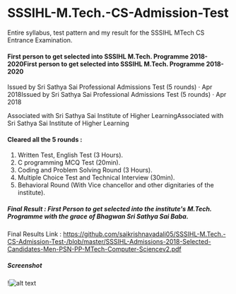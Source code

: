 # SSSIHL-M.Tech.-CS-Admission-Test
Entire syllabus, test pattern and my result for the SSSIHL MTech CS Entrance Examination.

#### First person to get selected into SSSIHL M.Tech. Programme 2018-2020First person to get selected into SSSIHL M.Tech. Programme 2018-2020
Issued by Sri Sathya Sai Professional Admissions Test (5 rounds) · Apr 2018Issued by Sri Sathya Sai Professional Admissions Test (5 rounds) · Apr 2018

Associated with Sri Sathya Sai Institute of Higher LearningAssociated with Sri Sathya Sai Institute of Higher Learning
#### Cleared all the 5 rounds :
1. Written Test, English Test (3 Hours).
2. C programming MCQ Test (20min).
3. Coding and Problem Solving Round (3 Hours).
3. Multiple Choice Test and Technical Interview (30min).
4. Behavioral Round (With Vice chancellor and other dignitaries of the institute).

##### Final Result : First Person to get selected into the institute's M.Tech. Programme with the grace of Bhagwan Sri Sathya Sai Baba.

Final Results Link : https://github.com/saikrishnavadali05/SSSIHL-M.Tech.-CS-Admission-Test-/blob/master/SSSIHL-Admissions-2018-Selected-Candidates-Men-PSN-PP-MTech-Computer-Sciencev2.pdf

##### Screenshot

!![alt text](http://url/to/img.png)
